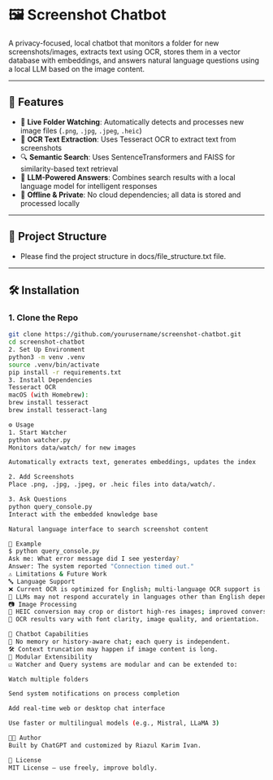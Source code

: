 # 🖼️ Screenshot Chatbot

A privacy-focused, local chatbot that monitors a folder for new screenshots/images, extracts text using OCR, stores them in a vector database with embeddings, and answers natural language questions using a local LLM based on the image content.

---

## 🚀 Features

- 📂 **Live Folder Watching**: Automatically detects and processes new image files (`.png`, `.jpg`, `.jpeg`, `.heic`)
- 🧠 **OCR Text Extraction**: Uses Tesseract OCR to extract text from screenshots
- 🔍 **Semantic Search**: Uses SentenceTransformers and FAISS for similarity-based text retrieval
- 💬 **LLM-Powered Answers**: Combines search results with a local language model for intelligent responses
- 🔐 **Offline & Private**: No cloud dependencies; all data is stored and processed locally

---

## 🧱 Project Structure

- Please find the project structure in docs/file_structure.txt file.
---

## 🛠️ Installation

### 1. Clone the Repo
```bash
git clone https://github.com/yourusername/screenshot-chatbot.git
cd screenshot-chatbot
2. Set Up Environment
python3 -m venv .venv
source .venv/bin/activate
pip install -r requirements.txt
3. Install Dependencies
Tesseract OCR
macOS (with Homebrew):
brew install tesseract
brew install tesseract-lang

⚙️ Usage
1. Start Watcher
python watcher.py
Monitors data/watch/ for new images

Automatically extracts text, generates embeddings, updates the index

2. Add Screenshots
Place .png, .jpg, .jpeg, or .heic files into data/watch/.

3. Ask Questions
python query_console.py
Interact with the embedded knowledge base

Natural language interface to search screenshot content

📌 Example
$ python query_console.py
Ask me: What error message did I see yesterday?
Answer: The system reported "Connection timed out."
⚠️ Limitations & Future Work
🔤 Language Support
❌ Current OCR is optimized for English; multi-language OCR support is limited and may require manual Tesseract language packs.
🧪 LLMs may not respond accurately in languages other than English depending on the model.
📷 Image Processing
🚧 HEIC conversion may crop or distort high-res images; improved conversion pipeline is planned.
🎯 OCR results vary with font clarity, image quality, and orientation.

🤖 Chatbot Capabilities
🧠 No memory or history-aware chat; each query is independent.
🛠 Context truncation may happen if image content is long.
🔄 Modular Extensibility
☑️ Watcher and Query systems are modular and can be extended to:

Watch multiple folders

Send system notifications on process completion

Add real-time web or desktop chat interface

Use faster or multilingual models (e.g., Mistral, LLaMA 3)

🧑‍💻 Author
Built by ChatGPT and customized by Riazul Karim Ivan.

📄 License
MIT License — use freely, improve boldly.